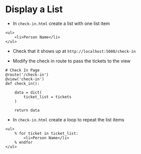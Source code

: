# Display a List

- In `check-in.html` create a list with one list item

```
<ul>
    <li>Person Name</li>
</ul>
```

- Check that it shows up at `http://localhost:5000/check-in`

- Modify the check in route to pass the tickets to the view

```
# Check In Page
@route('/check-in')
@view('check-in')
def check_in():

    data = dict(
        ticket_list = tickets
    )

    return data
```

- In `check-in.html` create a loop to repeat the list items

```
<ul>
    % for ticket in ticket_list:
        <li>Person Name</li>
    % endfor
</ul>